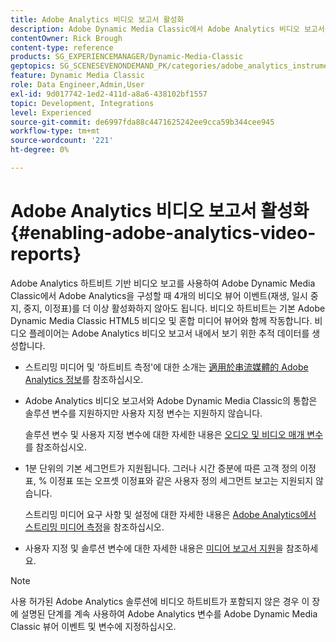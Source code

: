 ```yaml
---
title: Adobe Analytics 비디오 보고서 활성화
description: Adobe Dynamic Media Classic에서 Adobe Analytics 비디오 보고서를 활성화하는 방법을 알아봅니다.
contentOwner: Rick Brough
content-type: reference
products: SG_EXPERIENCEMANAGER/Dynamic-Media-Classic
geptopics: SG_SCENESEVENONDEMAND_PK/categories/adobe_analytics_instrumentation_kit
feature: Dynamic Media Classic
role: Data Engineer,Admin,User
exl-id: 9d017742-1ed2-411d-a8a6-438102bf1557
topic: Development, Integrations
level: Experienced
source-git-commit: de6997fda88c4471625242ee9cca59b344cee945
workflow-type: tm+mt
source-wordcount: '221'
ht-degree: 0%

---
```


# Adobe Analytics 비디오 보고서 활성화{#enabling-adobe-analytics-video-reports}

Adobe Analytics 하트비트 기반 비디오 보고를 사용하여 Adobe Dynamic Media Classic에서 Adobe Analytics을 구성할 때 4개의 비디오 뷰어 이벤트(재생, 일시 중지, 중지, 이정표)를 더 이상 활성화하지 않아도 됩니다. 비디오 하트비트는 기본 Adobe Dynamic Media Classic HTML5 비디오 및 혼합 미디어 뷰어와 함께 작동합니다. 비디오 플레이어는 Adobe Analytics 비디오 보고서 내에서 보기 위한 추적 데이터를 생성합니다.

* 스트리밍 미디어 및 &#39;하트비트 측정&#39;에 대한 소개는 [適用於串流媒體的 Adobe Analytics 정보](https://experienceleague.adobe.com/en/docs/media-analytics/using/media-overview)를 참조하십시오.

* Adobe Analytics 비디오 보고서와 Adobe Dynamic Media Classic의 통합은 솔루션 변수를 지원하지만 사용자 지정 변수는 지원하지 않습니다.

  솔루션 변수 및 사용자 지정 변수에 대한 자세한 내용은 [오디오 및 비디오 매개 변수](https://experienceleague.adobe.com/en/docs/media-analytics/using/implementation/variables/audio-video-parameters)를 참조하십시오.

* 1분 단위의 기본 세그먼트가 지원됩니다. 그러나 시간 증분에 따른 고객 정의 이정표, % 이정표 또는 오프셋 이정표와 같은 사용자 정의 세그먼트 보고는 지원되지 않습니다.

  스트리밍 미디어 요구 사항 및 설정에 대한 자세한 내용은 [Adobe Analytics에서 스트리밍 미디어 측정](https://experienceleague.adobe.com/en/docs/media-analytics/using/media-overview)을 참조하십시오.

* 사용자 지정 및 솔루션 변수에 대한 자세한 내용은 [미디어 보고서 지원](https://experienceleague.adobe.com/en/docs/media-analytics/using/media-reports/media-reports-enable#media-reports)을 참조하세요.

>[!NOTE]
>
>사용 허가된 Adobe Analytics 솔루션에 비디오 하트비트가 포함되지 않은 경우 이 장에 설명된 단계를 계속 사용하여 Adobe Analytics 변수를 Adobe Dynamic Media Classic 뷰어 이벤트 및 변수에 지정하십시오.
